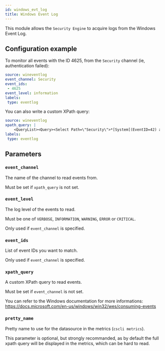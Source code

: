 ```yaml
---
id: windows_evt_log
title: Windows Event Log
---
```


This module allows the `Security Engine` to acquire logs from the Windows Event Log.


## Configuration example

To monitor all events with the ID 4625, from the `Security` channel (ie, authentication failed):

```yaml
source: wineventlog
event_channel: Security
event_ids:
 - 4625
event_level: information
labels:
 type: eventlog
```

You can also write a custom XPath query:

```yaml
source: wineventlog
xpath_query: |
    <QueryList><Query><Select Path=\"Security\">*[System[(EventID=42) and (Level=2)]]</Select></Query></QueryList>
labels:
 type: eventlog
```

## Parameters

### `event_channel`

The name of the channel to read events from.

Must be set if `xpath_query` is not set.

### `event_level`

The log level of the events to read.

Must be one of `VERBOSE`, `INFORMATION`, `WARNING`, `ERROR` or `CRITICAL`.

Only used if `event_channel` is specified.

### `event_ids`

List of event IDs you want to match.

Only used if `event_channel` is specified.

### `xpath_query`

A custom XPath query to read events.

Must be set if `event_channel` is not set.

You can refer to the Windows documentation for more informations: https://docs.microsoft.com/en-us/windows/win32/wes/consuming-events

### `pretty_name`

Pretty name to use for the datasource in the metrics (`cscli metrics`).

This parameter is optional, but strongly recommanded, as by default the full xpath query will be displayed in the metrics, which can be hard to read.
